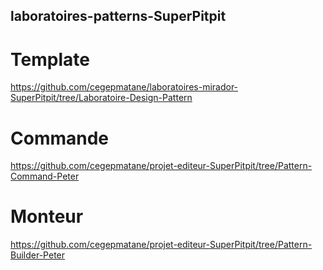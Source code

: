 ## laboratoires-patterns-SuperPitpit
# Template
https://github.com/cegepmatane/laboratoires-mirador-SuperPitpit/tree/Laboratoire-Design-Pattern
# Commande
https://github.com/cegepmatane/projet-editeur-SuperPitpit/tree/Pattern-Command-Peter
# Monteur 
https://github.com/cegepmatane/projet-editeur-SuperPitpit/tree/Pattern-Builder-Peter
